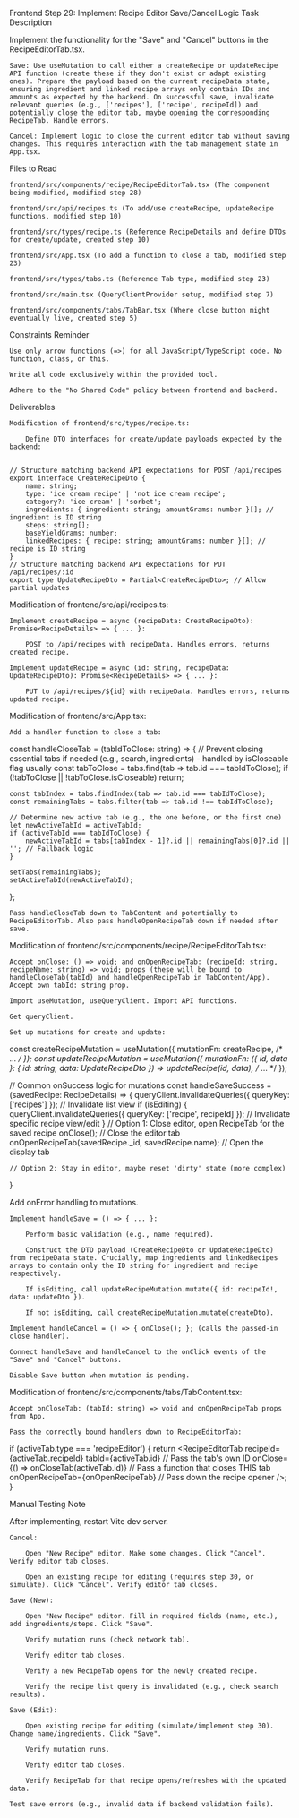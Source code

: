 Frontend Step 29: Implement Recipe Editor Save/Cancel Logic
Task Description

Implement the functionality for the "Save" and "Cancel" buttons in the RecipeEditorTab.tsx.

    Save: Use useMutation to call either a createRecipe or updateRecipe API function (create these if they don't exist or adapt existing ones). Prepare the payload based on the current recipeData state, ensuring ingredient and linked recipe arrays only contain IDs and amounts as expected by the backend. On successful save, invalidate relevant queries (e.g., ['recipes'], ['recipe', recipeId]) and potentially close the editor tab, maybe opening the corresponding RecipeTab. Handle errors.

    Cancel: Implement logic to close the current editor tab without saving changes. This requires interaction with the tab management state in App.tsx.

Files to Read

    frontend/src/components/recipe/RecipeEditorTab.tsx (The component being modified, modified step 28)

    frontend/src/api/recipes.ts (To add/use createRecipe, updateRecipe functions, modified step 10)

    frontend/src/types/recipe.ts (Reference RecipeDetails and define DTOs for create/update, created step 10)

    frontend/src/App.tsx (To add a function to close a tab, modified step 23)

    frontend/src/types/tabs.ts (Reference Tab type, modified step 23)

    frontend/src/main.tsx (QueryClientProvider setup, modified step 7)

    frontend/src/components/tabs/TabBar.tsx (Where close button might eventually live, created step 5)

Constraints Reminder

    Use only arrow functions (=>) for all JavaScript/TypeScript code. No function, class, or this.

    Write all code exclusively within the provided tool.

    Adhere to the "No Shared Code" policy between frontend and backend.

Deliverables

    Modification of frontend/src/types/recipe.ts:

        Define DTO interfaces for create/update payloads expected by the backend:

          
    // Structure matching backend API expectations for POST /api/recipes
    export interface CreateRecipeDto {
        name: string;
        type: 'ice cream recipe' | 'not ice cream recipe';
        category?: 'ice cream' | 'sorbet';
        ingredients: { ingredient: string; amountGrams: number }[]; // ingredient is ID string
        steps: string[];
        baseYieldGrams: number;
        linkedRecipes: { recipe: string; amountGrams: number }[]; // recipe is ID string
    }
    // Structure matching backend API expectations for PUT /api/recipes/:id
    export type UpdateRecipeDto = Partial<CreateRecipeDto>; // Allow partial updates

        

Modification of frontend/src/api/recipes.ts:

    Implement createRecipe = async (recipeData: CreateRecipeDto): Promise<RecipeDetails> => { ... }:

        POST to /api/recipes with recipeData. Handles errors, returns created recipe.

    Implement updateRecipe = async (id: string, recipeData: UpdateRecipeDto): Promise<RecipeDetails> => { ... }:

        PUT to /api/recipes/${id} with recipeData. Handles errors, returns updated recipe.

Modification of frontend/src/App.tsx:

    Add a handler function to close a tab:

      
const handleCloseTab = (tabIdToClose: string) => {
    // Prevent closing essential tabs if needed (e.g., search, ingredients) - handled by isCloseable flag usually
    const tabToClose = tabs.find(tab => tab.id === tabIdToClose);
    if (!tabToClose || !tabToClose.isCloseable) return;

    const tabIndex = tabs.findIndex(tab => tab.id === tabIdToClose);
    const remainingTabs = tabs.filter(tab => tab.id !== tabIdToClose);

    // Determine new active tab (e.g., the one before, or the first one)
    let newActiveTabId = activeTabId;
    if (activeTabId === tabIdToClose) {
        newActiveTabId = tabs[tabIndex - 1]?.id || remainingTabs[0]?.id || ''; // Fallback logic
    }

    setTabs(remainingTabs);
    setActiveTabId(newActiveTabId);
};

    

    Pass handleCloseTab down to TabContent and potentially to RecipeEditorTab. Also pass handleOpenRecipeTab down if needed after save.

Modification of frontend/src/components/recipe/RecipeEditorTab.tsx:

    Accept onClose: () => void; and onOpenRecipeTab: (recipeId: string, recipeName: string) => void; props (these will be bound to handleCloseTab(tabId) and handleOpenRecipeTab in TabContent/App). Accept own tabId: string prop.

    Import useMutation, useQueryClient. Import API functions.

    Get queryClient.

    Set up mutations for create and update:

      
const createRecipeMutation = useMutation({ mutationFn: createRecipe, /* ... */ });
const updateRecipeMutation = useMutation({ mutationFn: ({ id, data }: { id: string, data: UpdateRecipeDto }) => updateRecipe(id, data), /* ... */ });

// Common onSuccess logic for mutations
const handleSaveSuccess = (savedRecipe: RecipeDetails) => {
    queryClient.invalidateQueries({ queryKey: ['recipes'] }); // Invalidate list view
    if (isEditing) {
        queryClient.invalidateQueries({ queryKey: ['recipe', recipeId] }); // Invalidate specific recipe view/edit
    }
    // Option 1: Close editor, open RecipeTab for the saved recipe
    onClose(); // Close the editor tab
    onOpenRecipeTab(savedRecipe._id, savedRecipe.name); // Open the display tab

    // Option 2: Stay in editor, maybe reset 'dirty' state (more complex)
}

    

Add onError handling to mutations.

    Implement handleSave = () => { ... }:

        Perform basic validation (e.g., name required).

        Construct the DTO payload (CreateRecipeDto or UpdateRecipeDto) from recipeData state. Crucially, map ingredients and linkedRecipes arrays to contain only the ID string for ingredient and recipe respectively.

        If isEditing, call updateRecipeMutation.mutate({ id: recipeId!, data: updateDto }).

        If not isEditing, call createRecipeMutation.mutate(createDto).

    Implement handleCancel = () => { onClose(); }; (calls the passed-in close handler).

    Connect handleSave and handleCancel to the onClick events of the "Save" and "Cancel" buttons.

    Disable Save button when mutation is pending.

Modification of frontend/src/components/tabs/TabContent.tsx:

    Accept onCloseTab: (tabId: string) => void and onOpenRecipeTab props from App.

    Pass the correctly bound handlers down to RecipeEditorTab:

      
if (activeTab.type === 'recipeEditor') {
   return <RecipeEditorTab
       recipeId={activeTab.recipeId}
       tabId={activeTab.id} // Pass the tab's own ID
       onClose={() => onCloseTab(activeTab.id)} // Pass a function that closes THIS tab
       onOpenRecipeTab={onOpenRecipeTab} // Pass down the recipe opener
   />;
 }

    

Manual Testing Note

After implementing, restart Vite dev server.

    Cancel:

        Open "New Recipe" editor. Make some changes. Click "Cancel". Verify editor tab closes.

        Open an existing recipe for editing (requires step 30, or simulate). Click "Cancel". Verify editor tab closes.

    Save (New):

        Open "New Recipe" editor. Fill in required fields (name, etc.), add ingredients/steps. Click "Save".

        Verify mutation runs (check network tab).

        Verify editor tab closes.

        Verify a new RecipeTab opens for the newly created recipe.

        Verify the recipe list query is invalidated (e.g., check search results).

    Save (Edit):

        Open existing recipe for editing (simulate/implement step 30). Change name/ingredients. Click "Save".

        Verify mutation runs.

        Verify editor tab closes.

        Verify RecipeTab for that recipe opens/refreshes with the updated data.

    Test save errors (e.g., invalid data if backend validation fails).